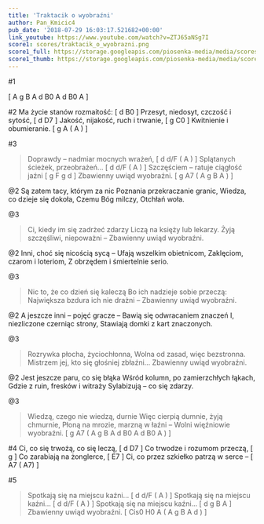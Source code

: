 ```yaml
---
title: 'Traktacik o wyobraźni'
author: Pan_Kmicic4
pub_date: '2018-07-29 16:03:17.521682+00:00'
link_youtube: https://www.youtube.com/watch?v=ZTJ65aNSg7I
score1: scores/traktacik_o_wyobrazni.png
score1_full: https://storage.googleapis.com/piosenka-media/media/scores/traktacik_o_wyobrazni.png
score1_thumb: https://storage.googleapis.com/piosenka-media/media/scores/traktacik_o_wyobrazni.png.180x0_q85_upscale.png
---
```


#1

[ A g B A d B0 A d B0 A ]

#2
Ma życie stanów rozmaitość: [ d B0 ]
Przesyt, niedosyt, czczość i sytość, [ d D7 ]
Jakość, nijakość, ruch i trwanie, [ g C0 ]
Kwitnienie i obumieranie. [ g A ( A ) ]

#3
>Doprawdy – nadmiar mocnych wrażeń, [ d d/F ( A ) ]
>Splątanych ścieżek, przeobrażeń…  [ d d/F ( A ) ]
>Szczęściem – ratuje ciągłość jaźni [ g F g d ]
>Zbawienny uwiąd wyobraźni. [ g A7 ( A g B A ) ]

@2
Są zatem tacy, którym za nic
Poznania przekraczanie granic,
Wiedza, co dzieje się dokoła,
Czemu Bóg milczy, Otchłań woła.

@3
>Ci, kiedy im się zadrżeć zdarzy
>Liczą na księży lub lekarzy.
>Żyją szczęśliwi, niepoważni –
>Zbawienny uwiąd wyobraźni.

@2
Inni, choć się nicością sycą –
Ufają wszelkim obietnicom,
Zaklęciom, czarom i loteriom,
Z obrzędem i śmiertelnie serio.

@3
>Nic to, że co dzień się kaleczą
>Bo ich nadzieje sobie przeczą:
>Największa bzdura ich nie drażni –
>Zbawienny uwiąd wyobraźni.

@2
A jeszcze inni – pojęć gracze –
Bawią się odwracaniem znaczeń
I, niezliczone czerniąc strony,
Stawiają domki z kart znaczonych.

@3
>Rozrywka płocha, życiochłonna,
>Wolna od zasad, więc bezstronna.
>Mistrzem jej, kto się głośniej zbłaźni…
>Zbawienny uwiąd wyobraźni.

@2
Jest jeszcze paru, co się błąka
Wśród kolumn, po zamierzchłych łąkach,
Gdzie z ruin, fresków i witraży
Sylabizują – co się zdarzy.

@3
>Wiedzą, czego nie wiedzą, durnie
>Więc cierpią dumnie, żyją chmurnie,
>Płoną na mrozie, marzną w łaźni –
>Wolni więźniowie wyobraźni. [ g A7 ( A g B A d B0 A d B0 A ) ]

#4
Ci, co się trwożą, co się leczą, [ d D7 ]
Co trwodze i rozumom przeczą, [ g ]
Co zarabiają na żonglerce, [ E7 ]
Ci, co przez szkiełko patrzą w serce – [ A7 ( A7) ]

#5
>Spotkają się na miejscu kaźni… [ d d/F ( A ) ]
>Spotkają się na miejscu kaźni… [ d d/F ( A ) ]
>Spotkają się na miejscu kaźni… [ d g B A ]
>Zbawienny uwiąd wyobraźni. [ Cis0 H0 A ( A g B A d ) ]